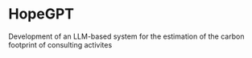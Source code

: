 # HopeGPT
Development of an LLM-based system for the estimation of the carbon footprint of consulting activites
